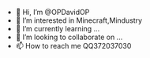 - 👋 Hi, I’m @OPDavidOP
- 👀 I’m interested in Minecraft,Mindustry
- 🌱 I’m currently learning ...
- 💞️ I’m looking to collaborate on ...
- 📫 How to reach me QQ372037030

<!---
OPDavidOP/OPDavidOP is a ✨ special ✨ repository because its `README.md` (this file) appears on your GitHub profile.
You can click the Preview link to take a look at your changes.
--->
